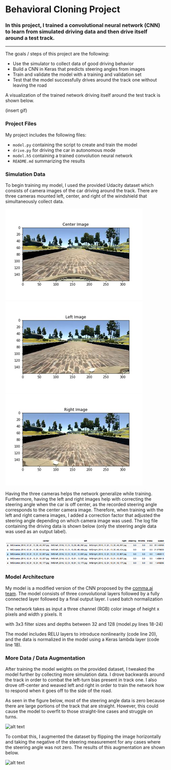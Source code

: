 # **Behavioral Cloning Project** 


### In this project, I trained a convolutional neural network (CNN) to learn from simulated driving data and then drive itself around a test track.

---

The goals / steps of this project are the following:
* Use the simulator to collect data of good driving behavior
* Build a CNN in Keras that predicts steering angles from images
* Train and validate the model with a training and validation set
* Test that the model successfully drives around the track one without leaving the road

A visualization of the trained network driving itself around the test track is shown below.

(insert gif)

[//]: # (Image References)

[image0a]: ./imgs/center.jpg "center"
[image0b]: ./imgs/left.jpg "left"
[image0c]: ./imgs/right.jpg "right"
[image1]: ./imgs/log_file.png "drive log"
[image2]: ./imgs/pre-augment.jpg "pre augmentation"
[image3]: ./imgs/post-augment.jpg "post augmentation"
[image4]: ./examples/placeholder_small.png "Recovery Image"
[image5]: ./examples/placeholder_small.png "Recovery Image"
[image6]: ./examples/placeholder_small.png "Normal Image"
[image7]: ./examples/placeholder_small.png "Flipped Image"

### Project Files
My project includes the following files:
* `model.py` containing the script to create and train the model
* `drive.py` for driving the car in autonomous mode
* `model.h5` containing a trained convolution neural network 
* `README.md` summarizing the results 

### Simulation Data
To begin training my model, I used the provided Udacity dataset which consists of camera images of the car driving around the track. There are three cameras mounted left, center, and right of the windshield that simultaneously collect data. 

![alt text][image0a] ![alt text][image0b] ![alt text][image0c]

Having the three cameras helps the network generalize while training. Furthermore, having the left and right images help with correcting the steering angle when the car is off center, as the recorded steering angle corresponds to the center camera image. Therefore, when training with the left and right camera images, I added a correction factor that adjusted the steering angle depending on which camera image was used. The log file containing the driving data is shown below (only the steering angle data was used as an output label).

![alt text][image1]

### Model Architecture
My model is a modified version of the CNN proposed by the [comma.ai team](https://github.com/commaai/research/blob/master/train_steering_model.py). The model consists of three convolutional layers followed by a fully connected layer followed by a final output layer. I used batch normalization

The network takes as input a three channel (RGB) color image of height x pixels and width y pixels. It 

with 3x3 filter sizes and depths between 32 and 128 (model.py lines 18-24) 

The model includes RELU layers to introduce nonlinearity (code line 20), and the data is normalized in the model using a Keras lambda layer (code line 18). 

### More Data / Data Augmentation
After training the model weights on the provided dataset, I tweaked the model further by collecting more simulation data. I drove backwards around the track in order to combat the left-turn bias present in track one. I also drove off-center and weaved left and right in order to train the network how to respond when it goes off to the side of the road.

As seen in the figure below, most of the steering angle data is zero because there are large portions of the track that are straight. However, this could cause the model to overfit to those straight-line cases and struggle on turns.

![alt text][image2]

To combat this, I augmented the dataset by flipping the image horizontally and taking the negative of the steering measurement for any cases where the steering angle was not zero. The results of this augmentation are shown below.

![alt text][image3]

